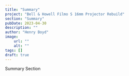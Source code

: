```yaml
---
title: "Summary"
project: "Bell & Howell Filmo S 16mm Projector Rebuild"
section: "Summary"
pubDate: 2023-04-30
description: ""
author: "Henry Boyd"
image:
    url: ""
    alt: ""
tags: []
draft: true
---
```


Summary Section